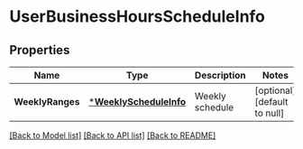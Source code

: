 # UserBusinessHoursScheduleInfo

## Properties
Name | Type | Description | Notes
------------ | ------------- | ------------- | -------------
**WeeklyRanges** | [***WeeklyScheduleInfo**](WeeklyScheduleInfo.md) | Weekly schedule | [optional] [default to null]

[[Back to Model list]](../README.md#documentation-for-models) [[Back to API list]](../README.md#documentation-for-api-endpoints) [[Back to README]](../README.md)


